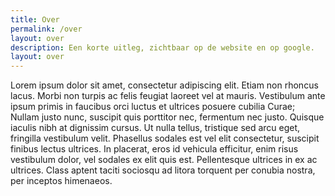 ```yaml
---
title: Over
permalink: /over
layout: over
description: Een korte uitleg, zichtbaar op de website en op google.
layout: over
---
```

Lorem ipsum dolor sit amet, consectetur adipiscing elit. Etiam non rhoncus lacus. Morbi non turpis ac felis
feugiat laoreet vel at mauris. Vestibulum ante ipsum primis in faucibus orci luctus et ultrices posuere
cubilia Curae; Nullam justo nunc, suscipit quis porttitor nec, fermentum nec justo. Quisque iaculis nibh at
dignissim cursus. Ut nulla tellus, tristique sed arcu eget, fringilla vestibulum velit. Phasellus sodales
est vel elit consectetur, suscipit finibus lectus ultrices. In placerat, eros id vehicula efficitur, enim
risus vestibulum dolor, vel sodales ex elit quis est. Pellentesque ultrices in ex ac ultrices. Class aptent
taciti sociosqu ad litora torquent per conubia nostra, per inceptos himenaeos.